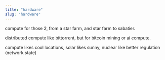 ```yaml
---
title: "hardware"
slug: "hardware"
---
```


compute for those 2, from a star farm, and star farm to sabatier.

distributed compute like bittorrent, but for bitcoin mining or ai compute.

compute likes cool locations, solar likes sunny, nuclear like better regulation (network state)
